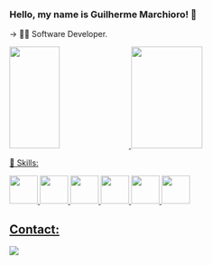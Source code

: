 ### Hello, my name is Guilherme Marchioro! 🤖

-> 👨‍💻 Software Developer. 

<div>
  <a href="https://github.com/marchiorog">
  <img width="42%" loading="lazy" height="180em" src="https://github-readme-stats.vercel.app/api/top-langs/?username=marchiorog&layout=compact&langs_count=7&theme=dark"/>
  <img width="50%"  loading="lazy" height="180em" src="https://github-readme-stats.vercel.app/api?username=marchiorog&show_icons=true&theme=dark&include_all_commits=true&count_private=true"/>
</div>

🦾 Skills:
<br>
<div>
  <img height ="50" src="https://cdn.jsdelivr.net/gh/devicons/devicon@latest/icons/html5/html5-original.svg" />
  <img height ="50" src="https://cdn.jsdelivr.net/gh/devicons/devicon@latest/icons/css3/css3-original.svg" />
  <img height ="50" src="https://cdn.jsdelivr.net/gh/devicons/devicon@latest/icons/javascript/javascript-original.svg" />
  <img height ="50" src="https://cdn.jsdelivr.net/gh/devicons/devicon/icons/csharp/csharp-original.svg" />
  <img height="50" src="https://cdn.jsdelivr.net/gh/devicons/devicon/icons/xamarin/xamarin-original.svg"/>
  <img height ="50" src="https://cdn.jsdelivr.net/gh/devicons/devicon@latest/icons/python/python-original.svg" />
</div>

## Contact:

<div>
<a href="https://www.linkedin.com/in/guilhermedenonimarchioro/" target="_blank"><img loading="lazy" src="https://img.shields.io/badge/-LinkedIn-%230077B5?style=for-the-badge&logo=linkedin&logoColor=white" target="_blank"></a>   
</div>
          




